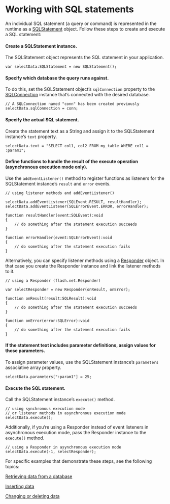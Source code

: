 # Working with SQL statements

<div>

An individual SQL statement (a query or command) is represented in the runtime
as a
[SQLStatement](http://help.adobe.com/en_US/Flash/CS5/AS3LR/flash/data/SQLStatement.html)
object. Follow these steps to create and execute a SQL statement:

<div>

#### Create a SQLStatement instance.

The SQLStatement object represents the SQL statement in your application.

    var selectData:SQLStatement = new SQLStatement();

</div>

<div>

#### Specify which database the query runs against.

To do this, set the SQLStatement object’s `sqlConnection` property to the
[SQLConnection](http://help.adobe.com/en_US/Flash/CS5/AS3LR/flash/data/SQLConnection.html)
instance that’s connected with the desired database.

    // A SQLConnection named "conn" has been created previously
    selectData.sqlConnection = conn;

</div>

<div>

#### Specify the actual SQL statement.

Create the statement text as a String and assign it to the SQLStatement
instance’s `text` property.

    selectData.text = "SELECT col1, col2 FROM my_table WHERE col1 = :param1";

</div>

<div>

#### Define functions to handle the result of the execute operation (asynchronous execution mode only).

Use the `addEventListener()` method to register functions as listeners for the
SQLStatement instance’s `result` and `error` events.

    // using listener methods and addEventListener()

    selectData.addEventListener(SQLEvent.RESULT, resultHandler);
    selectData.addEventListener(SQLErrorEvent.ERROR, errorHandler);

    function resultHandler(event:SQLEvent):void
    {
    	// do something after the statement execution succeeds
    }

    function errorHandler(event:SQLErrorEvent):void
    {
    	// do something after the statement execution fails
    }

Alternatively, you can specify listener methods using a
[Responder](http://help.adobe.com/en_US/Flash/CS5/AS3LR/flash/net/Responder.html)
object. In that case you create the Responder instance and link the listener
methods to it.

    // using a Responder (flash.net.Responder)

    var selectResponder = new Responder(onResult, onError);

    function onResult(result:SQLResult):void
    {
    	// do something after the statement execution succeeds
    }

    function onError(error:SQLError):void
    {
    	// do something after the statement execution fails
    }

</div>

<div>

#### If the statement text includes parameter definitions, assign values for those parameters.

To assign parameter values, use the SQLStatement instance’s `parameters`
associative array property.

    selectData.parameters[":param1"] = 25;

</div>

<div>

#### Execute the SQL statement.

Call the SQLStatement instance’s `execute()` method.

    // using synchronous execution mode
    // or listener methods in asynchronous execution mode
    selectData.execute();

Additionally, if you’re using a Responder instead of event listeners in
asynchronous execution mode, pass the Responder instance to the `execute()`
method.

    // using a Responder in asynchronous execution mode
    selectData.execute(-1, selectResponder);

For specific examples that demonstrate these steps, see the following topics:

[Retrieving data from a database](WS5b3ccc516d4fbf351e63e3d118666ade46-7d4c.html)

[Inserting data](WS5b3ccc516d4fbf351e63e3d118666ade46-7d4b.html)

[Changing or deleting data](WS5b3ccc516d4fbf351e63e3d118666ade46-7d4a.html)

</div>

</div>

<div>

<div>

</div>

</div>
